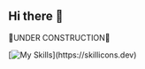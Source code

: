 ## Hi there 👋

🔨UNDER CONSTRUCTION🔨


[![My Skills](https://skillicons.dev/icons?i=java,spring,selenium,gradle,hibernate,mysql,postman,py,idea,vscode,js,ts,html,css,nodejs,angular,arduino,matlab,cpp,androidstudio,flutter,dart,firebase,docker,git,github,)](https://skillicons.dev)

